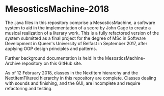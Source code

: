 # MesosticsMachine-2018

The .java files in this repository comprise a MesosticsMachine, a software system to aid in the implementation of a score by John Cage to create a musical realization of a literary work.  This is a fully refactored version of the system submitted as a final project for the degree of MSc in Software Development in Queen's University of Belfast in September 2017, after applying OOP design principles and patterns. 

Further background documentation is held in the MesosticsMachine-Archive repository on this GitHub site.  

As of 12 February 2018, classes in the NextItem hierarchy and the NextItemFiltered hierarchy in this repository are complete.  Classes dealing with sounds and finishing, and the GUI, are incomplete and require refactoring and testing.  

